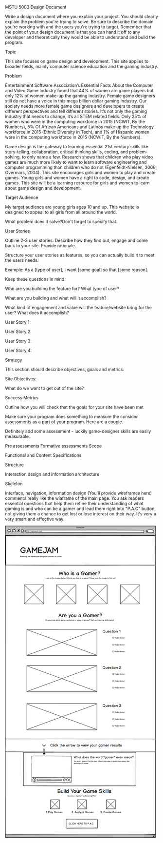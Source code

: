 MSTU 5003 Design Document

Write a design document where you explain your project. You should clearly explain the problem you're trying to solve. Be sure to describe the domain you're working with and the users you're trying to target. Remember that the point of your design document is that you can hand it off to any developer and theoretically they would be able to understand and build the program.

Topic

This site focuses on game design and development. This site applies to broader fields, mainly computer science education and the gaming industry.

Problem

Entertainment Software Association’s Essential Facts About the Computer and Video Game Industry found that 44% of women are game players but only 12% of women make-up the gaming industry. Female game designers still do not have a voice in this mega billion dollar gaming industry. Our society needs more female game designers and developers to create different perspectives and tell different stories. It’s not only the gaming industry that needs to change, it’s all STEM related fields. Only 25% of women who were in the computing workforce in 2015 (NCWIT, By the Numbers), 5% Of African Americans and Latinos make up the Technology workforce in 2015 (Ethnic Diversity in Tech), and 1% of Hispanic women were in the computing workforce in 2015 (NCWIT, By the Numbers).

Game design is the gateway to learning essential 21st century skills like story-telling, collaboration, critical thinking skills, coding, and problem-solving, to only name a few. Research shows that children who play video games are much more likely to want to learn software engineering and computer programming than children who do not (Egenfeldt-Nielsen, 2006; Overmars, 2004). This site encourages girls and women to play and create games. Young girls and women have a right to code, design, and create games. This site will be a learning resource for girls and women to learn about game design and development.

Target Audience

My target audience are young girls ages 10 and up. This website is designed to appeal to all girls from all around the world.

What problem does it solve?Don't forget to specify that.

User Stories

Outline 2-3 user stories. Describe how they find out, engage and come back to your site. Provide rationale.

Structure your user stories as features, so you can actually build it to meet the users needs.

Example: As a [type of user], I want [some goal] so that [some reason].

Keep these questions in mind:

Who are you building the feature for? What type of user?

What are you building and what will it accomplish?

What kind of engagement and value will the feature/website bring for the user? What does it accomplish?

User Story 1:

User Story 2:

User Story 3:

User Story 4:

Strategy

This section should describe objectives, goals and metrics.

Site Objectives:

What do we want to get out of the site?

Success Metrics

Outline how you will check that the goals for your site have been met

Make sure your program does something to measure the consider assessments as a part of your program. Here are a couple.

Definitely add some assessment - luckily game-designer skills are easily measurable.

Pre assessments
Formative assessments
Scope

Functional and Content Specifications

Structure

Interaction design and information architecture

Skeleton

Interface, navigation, information design (You'll provide wireframes here)
comment:I really like the wiaframe of the main page. You ask readers essential questions that help them refine their understanding of what gaming is and who can be a gamer and lead them right into "P.A.C" button, not giving them a chance to get lost or lose interest on their way. It's very a very smart and effective way.

![Alt text](/assets/wireframe_index.png)
